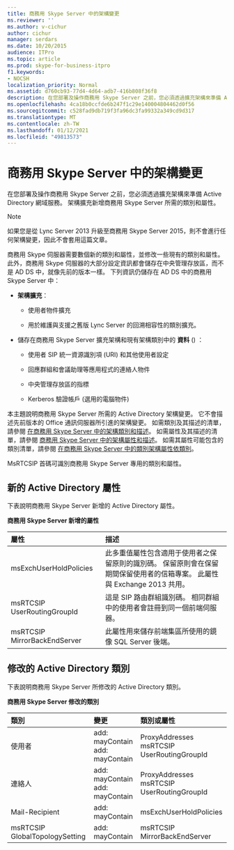 ```yaml
---
title: 商務用 Skype Server 中的架構變更
ms.reviewer: ''
ms.author: v-cichur
author: cichur
manager: serdars
ms.date: 10/20/2015
audience: ITPro
ms.topic: article
ms.prod: skype-for-business-itpro
f1.keywords:
- NOCSH
localization_priority: Normal
ms.assetid: d760cb93-77d4-4d64-adb7-416b808f36f8
description: 在您部署及操作商務用 Skype Server 之前，您必須透過擴充架構來準備 Active Directory 網域服務。 架構擴充新增商務用 Skype Server 所需的類別和屬性。
ms.openlocfilehash: 4ca18b0ccfde6b247f1c29e140004804462d0f56
ms.sourcegitcommit: c528fad9db719f3fa96dc3fa99332a349cd9d317
ms.translationtype: MT
ms.contentlocale: zh-TW
ms.lasthandoff: 01/12/2021
ms.locfileid: "49813573"
---
```

# <a name="schema-changes-in-skype-for-business-server"></a>商務用 Skype Server 中的架構變更
 
在您部署及操作商務用 Skype Server 之前，您必須透過擴充架構來準備 Active Directory 網域服務。 架構擴充新增商務用 Skype Server 所需的類別和屬性。

> [!NOTE]
> 如果您是從 Lync Server 2013 升級至商務用 Skype Server 2015，則不會進行任何架構變更，因此不會套用這篇文章。
  
商務用 Skype 伺服器需要數個新的類別和屬性，並修改一些現有的類別和屬性。 此外，商務用 Skype 伺服器的大部分設定資訊都會儲存在中央管理存放區，而不是 AD DS 中，就像先前的版本一樣。 下列資訊仍儲存在 AD DS 中的商務用 Skype Server 中：
  
- **架構擴充**：
    
  - 使用者物件擴充
    
  - 用於維護與支援之舊版 Lync Server 的回溯相容性的類別擴充。
    
- 儲存在商務用 Skype Server 擴充架構和現有架構類別中的 **資料** () ：
    
  - 使用者 SIP 統一資源識別項 (URI) 和其他使用者設定
    
  - 回應群組和會議助理等應用程式的連絡人物件
    
  - 中央管理存放區的指標
    
  - Kerberos 驗證帳戶 (選用的電腦物件) 
    
本主題說明商務用 Skype Server 所需的 Active Directory 架構變更。 它不會描述先前版本的 Office 通訊伺服器所引進的架構變更。 如需類別及其描述的清單，請參閱 [在商務用 Skype Server 中的架構類別和描述](schema-classes-and-descriptions.md)。 如需屬性及其描述的清單，請參閱 [商務用 Skype Server 中的架構屬性和描述](schema-attributes-and-descriptions.md)。 如需其屬性可能包含的類別清單，請參閱 [在商務用 Skype Server 中的類別架構屬性依類別](schema-attributes-by-class.md)。
  
MsRTCSIP 首碼可識別商務用 Skype Server 專用的類別和屬性。
  
## <a name="new-active-directory-attributes"></a>新的 Active Directory 屬性

下表說明商務用 Skype Server 新增的 Active Directory 屬性。
  
**商務用 Skype Server 新增的屬性**

|**屬性**|**描述**|
|:-----|:-----|
|msExchUserHoldPolicies  <br/> |此多重值屬性包含適用于使用者之保留原則的識別碼。 保留原則會在保留期間保留使用者的信箱專案。 此屬性與 Exchange 2013 共用。  <br/> |
|msRTCSIP UserRoutingGroupId  <br/> |這是 SIP 路由群組識別碼。 相同群組中的使用者會註冊到同一個前端伺服器。  <br/> |
|msRTCSIP MirrorBackEndServer  <br/> |此屬性用來儲存前端集區所使用的鏡像 SQL Server 後端。  <br/> |
   
## <a name="modified-active-directory-classes"></a>修改的 Active Directory 類別

下表說明商務用 Skype Server 所修改的 Active Directory 類別。
  
**商務用 Skype Server 修改的類別**

|**類別**|**變更**|**類別或屬性**|
|:-----|:-----|:-----|
|使用者  <br/> |add: mayContain  <br/> add: mayContain  <br/> |ProxyAddresses  <br/> msRTCSIP UserRoutingGroupId  <br/> |
|連絡人  <br/> |add: mayContain  <br/> add: mayContain  <br/> |ProxyAddresses  <br/> msRTCSIP UserRoutingGroupId  <br/> |
|Mail-Recipient  <br/> |add: mayContain  <br/> |msExchUserHoldPolicies  <br/> |
|msRTCSIP GlobalTopologySetting  <br/> |add: mayContain  <br/> |msRTCSIP MirrorBackEndServer  <br/> |
   

